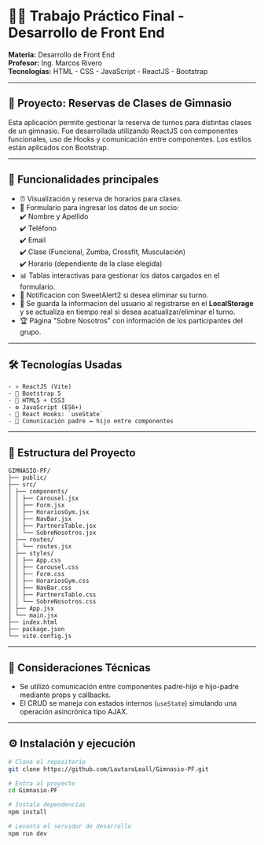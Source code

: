 # 🏋️‍♂️ Trabajo Práctico Final - Desarrollo de Front End

**Materia:** Desarrollo de Front End  
**Profesor:** Ing. Marcos Rivero  
**Tecnologías:** HTML - CSS - JavaScript - ReactJS - Bootstrap

---

## 📌 Proyecto: Reservas de Clases de Gimnasio

Esta aplicación permite gestionar la reserva de turnos para distintas clases de un gimnasio. Fue desarrollada utilizando ReactJS con componentes funcionales, uso de Hooks y comunicación entre componentes. Los estilos están aplicados con Bootstrap.

---

## 🎯 Funcionalidades principales

- ⏰ Visualización y reserva de horarios para clases.  
- 📝 Formulario para ingresar los datos de un socio: <br>
         ✔️ Nombre y Apellido  
         ✔️ Teléfono  
         ✔️ Email  
         ✔️ Clase (Funcional, Zumba, Crossfit, Musculación)  
         ✔️ Horario (dependiente de la clase elegida)
- 📊 Tablas interactivas para gestionar los datos cargados en el formulario.
- 🎉 Notificacion con SweetAlert2 si desea eliminar su turno.
- 💾 Se guarda la informacion del usuario al registrarse en el **LocalStorage** y se actualiza en tiempo real si desea acatualizar/eliminar el turno.   
- 🏆 Página "Sobre Nosotros" con información de los participantes del grupo.  

---

## 🛠️ Tecnologías Usadas

```
- ⚛️ ReactJS (Vite)
- 💅 Bootstrap 5
- 🎯 HTML5 + CSS3
- ⚙️ JavaScript (ES6+)
- 🎣 React Hooks: `useState`
- 📡 Comunicación padre ↔ hijo entre componentes
```

---

## 📁 Estructura del Proyecto
```
GIMNASIO-PF/
├── public/
├── src/
│ ├── components/
│ │ ├── Carousel.jsx
│ │ ├── Form.jsx
│ │ ├── HorariosGym.jsx
│ │ ├── NavBar.jsx
│ │ ├── PartnersTable.jsx
│ │ └── SobreNosotros.jsx
│ ├── routes/
│ │ └── routes.jsx
│ ├── styles/
│ │ ├── App.css
│ │ ├── Carousel.css
│ │ ├── Form.css
│ │ ├── HorariosGym.css
│ │ ├── NavBar.css
│ │ ├── PartnersTable.css
│ │ └── SobreNosotros.css
│ ├── App.jsx
│ └── main.jsx
├── index.html
├── package.json
└── vite.config.js
```

---

## 🧠 Consideraciones Técnicas

- Se utilizó comunicación entre componentes padre-hijo e hijo-padre mediante props y callbacks.
- El CRUD se maneja con estados internos (`useState`) simulando una operación asincrónica tipo AJAX.

---

## ⚙️ Instalación y ejecución

```bash
# Clona el repositorio
git clone https://github.com/LautaroLeall/Gimnasio-PF.git

# Entra al proyecto
cd Gimnasio-PF

# Instala dependencias
npm install

# Levanta el servidor de desarrollo
npm run dev

